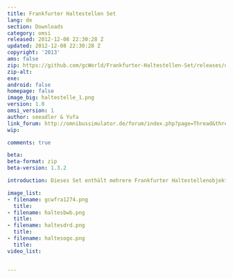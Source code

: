 ```yaml
---
title: Frankfurter Haltestellen Set
lang: de
section: Downloads
category: omsi
released: 2012-12-08 22:30:28 Z
updated: 2012-12-08 22:30:28 Z
copyright: '2013'
ams: false
zip: https://github.com/gcWorld/Frankfurter-Haltestellen-Set/releases/download/v1.0/frankfurter-haltestellen-set_1.0.zip
zip-alt:
exe:
android: false
homepage: false
image_big: haltestelle_1.png
version: 1.0
omsi_version: 1
author: seeadler & Yufa
link_forum: http://omnibussimulator.de/forum/index.php?page=Thread&threadID=3189
wip:

comments: true

beta:
beta-format: zip
beta-version: 1.3.2

introduction: Dieses Set enthält mehrere Frankfurter Haltestellenobjekte. Hierzu zählen ein Wartehaus, zwei verschiedene Haltestellenschilder, Mülleimer, Fahrplanhalter und ein Fahrkartenautomat.

image_list:
- filename: gcwfra1274.png
  title:
- filename: haltesbwb.png
  title:
- filename: haltesdrd.png
  title:
- filename: haltesogo.png
  title:
video_list:


---
```

